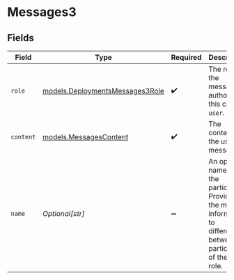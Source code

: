 # Messages3


## Fields

| Field                                                                                                                        | Type                                                                                                                         | Required                                                                                                                     | Description                                                                                                                  |
| ---------------------------------------------------------------------------------------------------------------------------- | ---------------------------------------------------------------------------------------------------------------------------- | ---------------------------------------------------------------------------------------------------------------------------- | ---------------------------------------------------------------------------------------------------------------------------- |
| `role`                                                                                                                       | [models.DeploymentsMessages3Role](../models/deploymentsmessages3role.md)                                                     | :heavy_check_mark:                                                                                                           | The role of the messages author, in this case `user`.                                                                        |
| `content`                                                                                                                    | [models.MessagesContent](../models/messagescontent.md)                                                                       | :heavy_check_mark:                                                                                                           | The contents of the user message.                                                                                            |
| `name`                                                                                                                       | *Optional[str]*                                                                                                              | :heavy_minus_sign:                                                                                                           | An optional name for the participant. Provides the model information to differentiate between participants of the same role. |